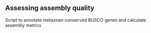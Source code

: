## Assessing assembly quality
Script to annotate metazoan-conserved BUSCO genes and calculate assembly metrics
